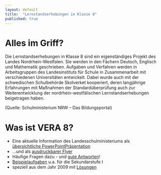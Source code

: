 ```yaml
---
layout: default
title:  "Lernstandserhebungen in Klasse 8"
published: true
---
```


# Alles im Griff?

Die Lernstandserhebungen in Klasse 8 sind ein eigenständiges Projekt des Landes Nordrhein-Westfalen. Sie werden in den Fächern Deutsch, Englisch und Mathematik geschrieben. Aufgaben und Verfahren werden in Arbeitsgruppen des Landesinstituts für Schule in Zusammenarbeit mit verschiedenen Universitäten entwickelt. Dabei wurde auch mit der schwedischen Schulbehörde Skolverket kooperiert, deren langjährige Erfahrungen mit Maßnahmen der Standardüberprüfung auch zur Weiterentwicklung der nordrhein-westfälischen Lernstandserhebungen beigetragen haben. 

(Quelle: Schulministerium NRW – Das Bildungsportal) 


# Was ist VERA 8?

- Eine aktuelle Information des Landesschulministeriums als [übersichtliche PowerPointPräsentation](http://www.standardsicherung.schulministerium.nrw.de/lernstand8/upload/download/mat_2011/Elterninfo_2011-LSE_Prsentation.ppt)
- ...und als [ausdruckbarer Flyer](http://www.standardsicherung.schulministerium.nrw.de/lernstand8/upload/download/mat_2011/Elterninfo2011-LSE8.pdf)
- Häufige Fragen dazu - und [gute Antworten](http://www.iqb.hu-berlin.de/vera/faq)!
- [Beispielaufgaben](http://www.iqb.hu-berlin.de/vera/aufgaben) u.a. für die Sekundarstufe I
- speziell aus dem Jahr 2009 mit [Lösungen](http://wiki.zum.de/Vera_8_interaktiv)
